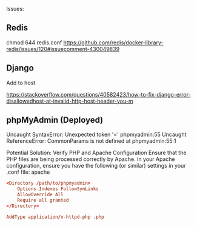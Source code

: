 Issues:

## Redis

chmod 644 redis.conf
<https://github.com/redis/docker-library-redis/issues/120#issuecomment-430049839>

## Django

Add to host

<https://stackoverflow.com/questions/40582423/how-to-fix-django-error-disallowedhost-at-invalid-http-host-header-you-m>

## phpMyAdmin (Deployed)

Uncaught SyntaxError: Unexpected token '<'
phpmyadmin:55 Uncaught ReferenceError: CommonParams is not defined
    at phpmyadmin:55:1

Potential Solution: Verify PHP and Apache Configuration
Ensure that the PHP files are being processed correctly by Apache. In your Apache configuration, ensure you have the following (or similar) settings in your .conf file:
apache

``` conf
<Directory /path/to/phpmyadmin>
    Options Indexes FollowSymLinks
    AllowOverride All
    Require all granted
</Directory>

AddType application/x-httpd-php .php
```
